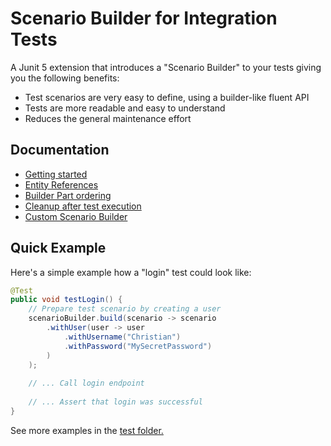 # Scenario Builder for Integration Tests

A Junit 5 extension that introduces a "Scenario Builder" to your tests giving you the following benefits:

- Test scenarios are very easy to define, using a builder-like fluent API
- Tests are more readable and easy to understand
- Reduces the general maintenance effort

## Documentation

- [Getting started](./docs/getting-started.md)
- [Entity References](./docs/entity-references.md)
- [Builder Part ordering](./docs/ordering.md)
- [Cleanup after test execution](./docs/cleanup.md)
- [Custom Scenario Builder](./docs/custom-scenario-builder.md)

## Quick Example

Here's a simple example how a "login" test could look like:

```java
@Test
public void testLogin() {
    // Prepare test scenario by creating a user
    scenarioBuilder.build(scenario -> scenario
        .withUser(user -> user
            .withUsername("Christian")
            .withPassword("MySecretPassword")
        )
    );
    
    // ... Call login endpoint
    
    // ... Assert that login was successful
}
```

See more examples in the
[test folder.](./src/test/java/com/innogames/junit5/scenariobuilder/examples)
